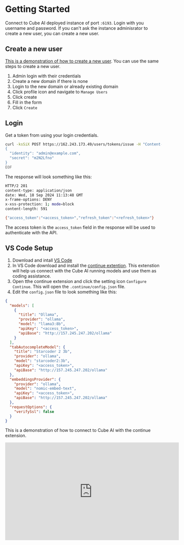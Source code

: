 # Getting Started

Connect to Cube AI deployed instance of port `:6193`. Login with you username and password. If you can't ask the instance adminisrator to create a new user, you can create a new user.

## Create a new user

[This is a demonstration of how to create a new user](https://jam.dev/c/f8d3fa47-7505-4201-b8ca-c0f724826237). You can use the same steps to create a new user.

1. Admin login with their credentials
2. Create a new domain if there is none
3. Login to the new domain or already existing domain
4. Click profile icon and navigate to `Manage Users`
5. Click create
6. Fill in the form
7. Click `Create`

## Login

Get a token from using your login credentials.

```bash
curl -ksSiX POST https://162.243.173.49/users/tokens/issue -H "Content-Type: application/json" -d @- << EOF
{
  "identity": "admin@example.com",
  "secret": "m2N2Lfno"
}
EOF
```

The response will look something like this:

```bash
HTTP/2 201
content-type: application/json
date: Wed, 18 Sep 2024 11:13:48 GMT
x-frame-options: DENY
x-xss-protection: 1; mode=block
content-length: 591

{"access_token":"<access_token>","refresh_token":"<refresh_token>"}
```

The access token is the `access_token` field in the response will be used to authenticate with the API.

## VS Code Setup

1. Download and intall [VS Code](https://code.visualstudio.com/)
2. In VS Code download and install the [continue extention](https://www.continue.dev/). This extenstion will help us connect with the Cube AI running models and use them as coding assistance.
3. Open tthe continue extension and click the setting icon `Configure Continue`. This will open the `.continue/config.json` file.
4. Edit the `config.json` file to look something like this:

```json
{
  "models": [
    {
      "title": "Ollama",
      "provider": "ollama",
      "model": "llama3:8b",
      "apiKey": "<access_token>",
      "apiBase": "http://157.245.247.202/ollama"
    }
  ],
  "tabAutocompleteModel": {
    "title": "Starcoder 2 3b",
    "provider": "ollama",
    "model": "starcoder2:3b",
    "apiKey": "<access_token>",
    "apiBase": "http://157.245.247.202/ollama"
  },
  "embeddingsProvider": {
    "provider": "ollama",
    "model": "nomic-embed-text",
    "apiKey": "<access_token>",
    "apiBase": "http://157.245.247.202/ollama"
  },
  "requestOptions": {
    "verifySsl": false
  }
}
```

This is a demonstration of how to connect to Cube AI with the continue extension.

<iframe width="560" height="315" src="https://www.youtube.com/embed/BGpv_iTB2NE?si=2qwUc4p99MYkSROK" title="YouTube video player" frameborder="0" allow="accelerometer; autoplay; clipboard-write; encrypted-media; gyroscope; picture-in-picture; web-share" referrerpolicy="strict-origin-when-cross-origin" allowfullscreen></iframe>
